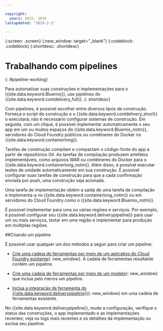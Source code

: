 ```yaml
---

copyright:
  years: 2015, 2019
lastupdated: "2019-2-1"

---
```



{:screen: .screen}
{:new_window: target="_blank"}
{:codeblock: .codeblock}
{:shortdesc: .shortdesc}

# Trabalhando com pipelines 
{: #pipeline-working}

Para automatizar suas construções e implementações para o {{site.data.keyword.Bluemix}}, use pipelines do {{site.data.keyword.contdelivery_full}}.
{: shortdesc}

Com pipelines, é possível escolher entre diversos tipos de construção. Forneça o script de construção
e o {{site.data.keyword.contdelivery_short}} o executará; não é necessário
configurar sistemas de construção. Em seguida, com um clique, é possível implementar automaticamente o seu app em um ou muitos espaços do {{site.data.keyword.Bluemix_notm}}, servidores do Cloud Foundry públicos ou contêineres do Docker no {{site.data.keyword.containerlong}}.

Tarefas de construção compilam e compactam o código-fonte do app a partir de
repositórios Git. As tarefas de compilação produzem artefatos implementáveis, como arquivos WAR ou contêineres do Docker para o {{site.data.keyword.containerlong_notm}}. Além disso,
é possível executar testes de unidade automaticamente em sua construção. É possível configurar suas tarefas de construção para que a cada confirmação enviada por push, uma construção seja acionada.

Uma tarefa de implementação obtém a saída de uma tarefa de compilação e implementa-a no {{site.data.keyword.containerlong_notm}} ou em servidores do Cloud Foundry como o {{site.data.keyword.Bluemix_notm}}.

É possível implementar para uma ou várias regiões e serviços. Por exemplo, é
possível configurar seu {{site.data.keyword.deliverypipeline}} para usar um ou
mais serviços, testar em uma região e implementar para produção em múltiplas regiões.

##Criando um pipeline

É possível usar qualquer um dos métodos a seguir para criar um pipeline:

   * [Crie uma cadeia de ferramentas por meio de um aplicativo do Cloud Foundry existente](/docs/services/ContinuousDelivery?topic=ContinuousDelivery-toolchains_getting_started#creating_a_toolchain_from_an_app){: new_window}. A cadeia de ferramentas resultante contém um pipeline.

   * [Crie uma cadeia de ferramentas por meio de um modelo](/docs/services/ContinuousDelivery?topic=ContinuousDelivery-toolchains_getting_started#creating_a_toolchain_from_a_template){: new_window} que inclua pelo menos um pipeline.

   * [Inclua a integração de ferramenta do {{site.data.keyword.deliverypipeline}}](/docs/services/ContinuousDelivery?topic=ContinuousDelivery-integrations#deliverypipeline){: new_window} em uma cadeia de ferramentas existente.
   
No {{site.data.keyword.deliverypipeline}}, mude a configuração, verifique o status das construções, o app implementado e as implementações recentes; veja os logs mais recentes e os detalhes da implementação ou exclua seu pipeline.

